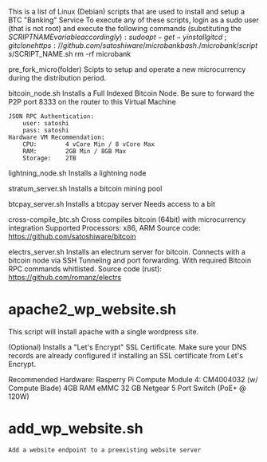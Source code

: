 This is a list of Linux (Debian) scripts that are used to install and setup a BTC "Banking" Service
To execute any of these scripts, login as a sudo user (that is not root) and execute the following commands (substituting the $SCRIPT NAME variable accordingly):
    sudo apt-get -y install git
    cd ~; git clone https://github.com/satoshiware/microbank
    bash ./microbank/scripts/$SCRIPT_NAME.sh
    rm -rf microbank

pre_fork_micro(folder)
    Scipts to setup and operate a new microcurrency during the distribution period.

bitcoin_node.sh
    Installs a Full Indexed Bitcoin Node.
    Be sure to forward the P2P port 8333 on the router to this Virtual Machine

    JSON RPC Authentication:
        user: satoshi
        pass: satoshi
    Hardware VM Recommendation:
        CPU:        4 vCore Min / 8 vCore Max
        RAM:        2GB Min / 8GB Max
        Storage:    2TB

lightning_node.sh
    Installs a lightning node

stratum_server.sh
    Installs a bitcoin mining pool

btcpay_server.sh
    Installs a btcpay server
    Needs access to a bit

cross-compile_btc.sh
    Cross compiles bitcoin (64bit) with microcurrency integration
    Supported Processors: x86, ARM
    Source code: https://github.com/satoshiware/bitcoin

electrs_server.sh
    Installs an electrum server for bitcoin.
    Connects with a bitcoin node via SSH Tunneling and port forwarding.
        With required Bitcoin RPC commands whitlisted.
    Source code (rust): https://github.com/romanz/electrs

# apache2_wp_website.sh
This script will install apache with a single wordpress site.

(Optional) Installs a "Let's Encrypt" SSL Certificate.
Make sure your DNS records are already configured if installing an SSL certificate from Let's Encrypt.

Recommended Hardware:
    Rasperry Pi Compute Module 4: CM4004032 (w/ Compute Blade)
    4GB RAM
    eMMC 32 GB
    Netgear 5 Port Switch (PoE+ @ 120W)

# add_wp_website.sh
    Add a website endpoint to a preexisting website server

